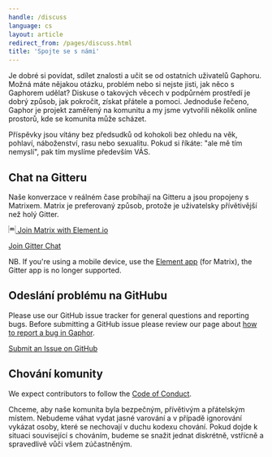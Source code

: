 ```yaml
---
handle: /discuss
language: cs
layout: article
redirect_from: /pages/discuss.html
title: 'Spojte se s námi'
---
```


Je dobré si povídat, sdílet znalosti a učit se od ostatních uživatelů
Gaphoru. Možná máte nějakou otázku, problém nebo si nejste jisti, jak něco s
Gaphorem udělat? Diskuse o takových věcech v podpůrném prostředí je dobrý
způsob, jak pokročit, získat přátele a pomoci. Jednoduše řečeno, Gaphor je
projekt zaměřený na komunitu a my jsme vytvořili několik online prostorů,
kde se komunita může scházet.

Příspěvky jsou vítány bez předsudků od kohokoli bez ohledu na věk, pohlaví,
náboženství, rasu nebo sexualitu. Pokud si říkáte: "ale mě tím nemyslí", pak
tím myslíme především VÁS.

## Chat na Gitteru

Naše konverzace v reálném čase probíhají na Gitteru a jsou propojeny s
Matrixem.  Matrix je preferovaný způsob, protože je uživatelsky přívětivější
než holý Gitter.

[<img src="/images/matrix_org.svg" alt="matrix.org" style="height: 1em" /> Join Matrix with Element.io](https://app.element.io/#/room/#gaphor_Lobby:gitter.im)

[<i class="fab fa-gitter"></i> Join Gitter Chat](https://gitter.im/gaphor/lobby)

NB. If you're using a mobile device, use the [Element
app](https://element.io/get-started) (for Matrix), the Gitter app is no
longer supported.

## Odeslání problému na GitHubu

Please use our GitHub issue tracker for general questions and reporting bugs.
Before submitting a GitHub issue please review our page about
<a href="../tutorials/report-bugs">how to report a bug in Gaphor</a>.

[<i class="fab fa-github"></i> Submit an Issue on GitHub](https://github.com/gaphor/gaphor/issues)

## Chování komunity

We expect contributors to follow the [Code of
Conduct](https://github.com/gaphor/gaphor/blob/master/CODE_OF_CONDUCT.md).

Chceme, aby naše komunita byla bezpečným, přívětivým a přátelským místem.
Nebudeme váhat vydat jasné varování a v případě ignorování vykázat osoby,
které se nechovají v duchu kodexu chování. Pokud dojde k situaci související
s chováním, budeme se snažit jednat diskrétně, vstřícně a spravedlivě vůči
všem zúčastněným.
